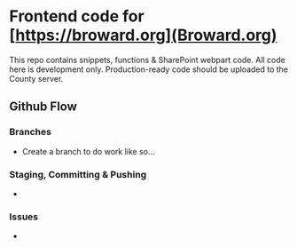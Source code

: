 # Frontend code for [https://broward.org](Broward.org)

This repo contains snippets, functions & SharePoint webpart code. All code here is development only. Production-ready code should be uploaded to the County server.

## Github Flow
### Branches
- Create a branch to do work like so...
### Staging, Committing & Pushing
-
### Issues
-